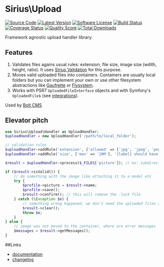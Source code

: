 # Sirius\Upload

[![Source Code](http://img.shields.io/badge/source-siriusphp/upload-blue.svg?style=flat-square)](https://github.com/siriusphp/upload)
[![Latest Version](https://img.shields.io/packagist/v/siriusphp/upload.svg?style=flat-square)](https://github.com/siriusphp/upload/releases)
[![Software License](https://img.shields.io/badge/license-MIT-brightgreen.svg?style=flat-square)](https://github.com/siriusphp/upload/blob/master/LICENSE)
[![Build Status](https://github.com/siriusphp/upload/actions/workflows/ci.yml/badge.svg)](https://github.com/siriusphp/upload/actions/workflows/ci.yml)
[![Coverage Status](https://img.shields.io/scrutinizer/coverage/g/siriusphp/upload.svg?style=flat-square)](https://scrutinizer-ci.com/g/siriusphp/upload/code-structure)
[![Quality Score](https://img.shields.io/scrutinizer/g/siriusphp/upload.svg?style=flat-square)](https://scrutinizer-ci.com/g/siriusphp/upload)
[![Total Downloads](https://img.shields.io/packagist/dt/siriusphp/upload.svg?style=flat-square)](https://packagist.org/packages/siriusphp/upload)

Framework agnostic upload handler library.

## Features

1. Validates files agains usual rules: extension, file size, image size (wdith, height, ratio). It uses [Sirius Validation](http://github.com/siriusphp/validation) for this purpose.
2. Moves valid uploaded files into containers. Containers are usually local folders but you can implement your own or use other filesystem abstractions like [Gaufrette](https://github.com/KnpLabs/Gaufrette) or [Flysystem](https://github.com/FrenkyNet/Flysystem).
3. Works with PSR7 `UploadedFileInterface` objects and with Symfony's `UploadedFile`s (see [integrations](docs/integrations.md)).

Used by [Bolt CMS](https://bolt.cm/)

## Elevator pitch

```php
use Sirius\Upload\Handler as UploadHandler;
$uploadHandler = new UploadHandler('/path/to/local_folder');

// validation rules
$uploadHandler->addRule('extension', ['allowed' => ['jpg', 'jpeg', 'png']], '{label} should be a valid image (jpg, jpeg, png)', 'Profile picture');
$uploadHandler->addRule('size', ['max' => '20M'], '{label} should have less than {max}', 'Profile picture');

$result = $uploadHandler->process($_FILES['picture']); // ex: subdirectory/my_headshot.png

if ($result->isValid()) {
	// do something with the image like attaching it to a model etc
	try {
		$profile->picture = $result->name;
		$profile->save();
		$result->confirm(); // this will remove the .lock file
	} catch (\Exception $e) {
		// something wrong happened, we don't need the uploaded files anymore
		$result->clear();
		throw $e;
	}
} else {
	// image was not moved to the container, where are error messages
	$messages = $result->getMessages();
}
```

##Links

- [documentation](http://www.sirius.ro/php/sirius/upload/)
- [changelog](CHANGELOG.md)
